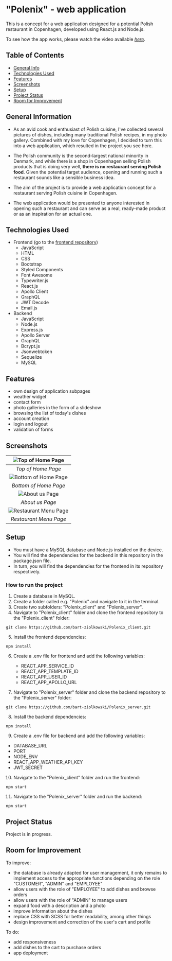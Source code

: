 # "Polenix" - web application

This is a concept for a web application designed for a potential Polish restaurant in Copenhagen, developed using React.js and Node.js.

To see how the app works, please watch the video available [_here_](https://youtu.be/jQvGdUtV6qg).

## Table of Contents

- [General Info](#general-information)
- [Technologies Used](#technologies-used)
- [Features](#features)
- [Screenshots](#screenshots)
- [Setup](#setup)
- [Project Status](#project-status)
- [Room for Improvement](#room-for-improvement)

## General Information

- As an avid cook and enthusiast of Polish cuisine, I've collected several pictures of dishes, including many traditional Polish recipes, in my photo gallery. Combined with my love for Copenhagen, I decided to turn this into a web application, which resulted in the project you see here.

- The Polish community is the second-largest national minority in Denmark, and while there is a shop in Copenhagen selling Polish products that is doing very well, **there is no restaurant serving Polish food**. Given the potential target audience, opening and running such a restaurant sounds like a sensible business idea.

- The aim of the project is to provide a web application concept for a restaurant serving Polish cuisine in Copenhagen.

- The web application would be presented to anyone interested in opening such a restaurant and can serve as a real, ready-made product or as an inspiration for an actual one.

## Technologies Used

- Frontend (go to the [frontend repository](https://github.com/bart-ziolkowski/Polenix_client))
  - JavaScript
  - HTML
  - CSS
  - Bootstrap
  - Styled Components
  - Font Awesome
  - Typewriter.js
  - React.js
  - Apollo Client
  - GraphQL
  - JWT Decode
  - Email.js
- Backend
  - JavaScript
  - Node.js
  - Express.js
  - Apollo Server
  - GraphQL
  - Bcrypt.js
  - Jsonwebtoken
  - Sequelize
  - MySQL

## Features

- own design of application subpages
- weather widget
- contact form
- photo galleries in the form of a slideshow
- browsing the list of today's dishes
- account creation
- login and logout
- validation of forms

## Screenshots

|      ![Top of Home Page](./README_img/homeTopScreen.png)       |
| :------------------------------------------------------------: |
|                       _Top of Home Page_                       |
|      ![Bottom of Home Page](./README_img/homeBottom.png)       |
|                     _Bottom of Home Page_                      |
|         ![About us Page](./README_img/aboutScreen.png)         |
|                        _About us Page_                         |
| ![Restaurant Menu Page](./README_img/restaurantMenuScreen.png) |
|                     _Restaurant Menu Page_                     |

## Setup

- You must have a MySQL database and Node.js installed on the device.
- You will find the dependencies for the backend in this repository in the package.json file.
- In turn, you will find the dependencies for the frontend in its repository respectively.

### How to run the project

1. Create a database in MySQL.
2. Create a folder called e.g. "Polenix" and navigate to it in the terminal.
3. Create two subfolders: "Polenix_client" and "Polenix_server".
4. Navigate to "Polenix_client" folder and clone the frontend repository to the "Polenix_client" folder:

```
git clone https://github.com/bart-ziolkowski/Polenix_client.git
```

5. Install the frontend dependencies:

```
npm install
```

6. Create a .env file for frontend and add the following variables:

   - REACT_APP_SERVICE_ID
   - REACT_APP_TEMPLATE_ID
   - REACT_APP_USER_ID
   - REACT_APP_APOLLO_URL

7. Navigate to "Polenix_server" folder and clone the backend repository to the "Polenix_server" folder:

```
git clone https://github.com/bart-ziolkowski/Polenix_server.git
```

8. Install the backend dependencies:

```
npm install
```

9. Create a .env file for backend and add the following variables:

- DATABASE_URL
- PORT
- NODE_ENV
- REACT_APP_WEATHER_API_KEY
- JWT_SECRET

10. Navigate to the "Polenix_client" folder and run the frontend:

```
npm start
```

11. Navigate to the "Polenix_server" folder and run the backend:

```
npm start
```

## Project Status

Project is in progress.

## Room for Improvement

To improve:

- the database is already adapted for user management, it only remains to implement access to the appropriate functions depending on the role "CUSTOMER", "ADMIN" and "EMPLOYEE"
- allow users with the role of "EMPLOYEE" to add dishes and browse orders
- allow users with the role of "ADMIN" to manage users
- expand food with a description and a photo
- improve information about the dishes
- replace CSS with SCSS for better readability, among other things
- design improvement and correction of the user's cart and profile

To do:

- add responsiveness
- add dishes to the cart to purchase orders
- app deployment
